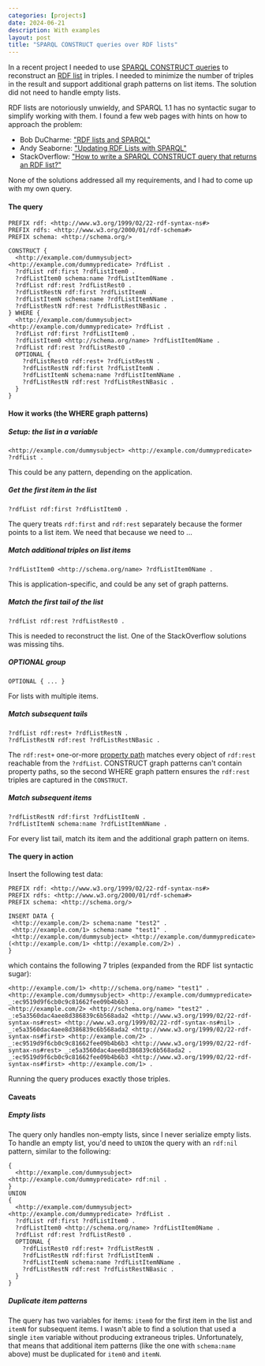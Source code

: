 ```yaml
---
categories: [projects]
date: 2024-06-21
description: With examples
layout: post
title: "SPARQL CONSTRUCT queries over RDF lists"
---
```


In a recent project I needed to use [SPARQL CONSTRUCT queries](https://www.w3.org/TR/rdf-sparql-query/#construct) to reconstruct an [RDF list](https://www.w3.org/TR/rdf-schema/#ch_collectionvocab) in triples. I needed to minimize the number of triples in the result and support additional graph patterns on list items. The solution did not need to handle empty lists.

RDF lists are notoriously unwieldy, and SPARQL 1.1 has no syntactic sugar to simplify working with them. I found a few web pages with hints on how to approach the problem:

- Bob DuCharme: ["RDF lists and SPARQL"](https://www.bobdc.com/blog/rdf-lists-and-sparql/)
- Andy Seaborne: ["Updating RDF Lists with SPARQL"](https://afs.github.io/rdf-lists-sparql)
- StackOverflow: ["How to write a SPARQL CONSTRUCT query that returns an RDF list?"](https://stackoverflow.com/questions/44221975/how-to-write-a-sparql-construct-query-that-returns-an-rdf-list)

None of the solutions addressed all my requirements, and I had to come up with my own query.

#### The query

```sparql
PREFIX rdf: <http://www.w3.org/1999/02/22-rdf-syntax-ns#>
PREFIX rdfs: <http://www.w3.org/2000/01/rdf-schema#>
PREFIX schema: <http://schema.org/>

CONSTRUCT {
  <http://example.com/dummysubject> <http://example.com/dummypredicate> ?rdfList .
  ?rdfList rdf:first ?rdfListItem0 .
  ?rdfListItem0 schema:name ?rdfListItem0Name .
  ?rdfList rdf:rest ?rdfListRest0 .
  ?rdfListRestN rdf:first ?rdfListItemN .
  ?rdfListItemN schema:name ?rdfListItemNName .
  ?rdfListRestN rdf:rest ?rdfListRestNBasic .
} WHERE {
  <http://example.com/dummysubject> <http://example.com/dummypredicate> ?rdfList .
  ?rdfList rdf:first ?rdfListItem0 .
  ?rdfListItem0 <http://schema.org/name> ?rdfListItem0Name .
  ?rdfList rdf:rest ?rdfListRest0 .
  OPTIONAL {
    ?rdfListRest0 rdf:rest+ ?rdfListRestN .
    ?rdfListRestN rdf:first ?rdfListItemN .
    ?rdfListItemN schema:name ?rdfListItemNName .
    ?rdfListRestN rdf:rest ?rdfListRestNBasic .
  }
}
```

#### How it works (the WHERE graph patterns)

##### Setup: the list in a variable

```
<http://example.com/dummysubject> <http://example.com/dummypredicate> ?rdfList .
```

This could be any pattern, depending on the application.

##### Get the first item in the list

```
?rdfList rdf:first ?rdfListItem0 .
```

The query treats `rdf:first` and `rdf:rest` separately because the former points to a list item. We need that because we need to ...

##### Match additional triples on list items

```
?rdfListItem0 <http://schema.org/name> ?rdfListItem0Name .
```

This is application-specific, and could be any set of graph patterns.

##### Match the first tail of the list

```
?rdfList rdf:rest ?rdfListRest0 .
```

This is needed to reconstruct the list. One of the StackOverflow solutions was missing tihs.

##### OPTIONAL group

```
OPTIONAL { ... }
```

For lists with multiple items.

##### Match subsequent tails

```
?rdfList rdf:rest+ ?rdfListRestN .
?rdfListRestN rdf:rest ?rdfListRestNBasic .
```

The `rdf:rest+` one-or-more [property path](https://www.w3.org/TR/sparql11-query/#propertypaths) matches every object of `rdf:rest` reachable from the `?rdfList`. CONSTRUCT graph patterns can't contain property paths, so the second WHERE graph pattern ensures the `rdf:rest` triples are captured in the `CONSTRUCT`.

##### Match subsequent items

```
?rdfListRestN rdf:first ?rdfListItemN .
?rdfListItemN schema:name ?rdfListItemNName .
```

For every list tail, match its item and the additional graph pattern on items.

#### The query in action

Insert the following test data:

```sparql
PREFIX rdf: <http://www.w3.org/1999/02/22-rdf-syntax-ns#>
PREFIX rdfs: <http://www.w3.org/2000/01/rdf-schema#>
PREFIX schema: <http://schema.org/>

INSERT DATA {
 <http://example.com/2> schema:name "test2" .
 <http://example.com/1> schema:name "test1" .
 <http://example.com/dummysubject> <http://example.com/dummypredicate> (<http://example.com/1> <http://example.com/2>) .
}
```

which contains the following 7 triples (expanded from the RDF list syntactic sugar):

```turtle
<http://example.com/1> <http://schema.org/name> "test1" .
<http://example.com/dummysubject> <http://example.com/dummypredicate> _:ec9519d9f6cb0c9c81662fee09b4b6b3 .
<http://example.com/2> <http://schema.org/name> "test2" .
_:e5a3560dac4aee8d386839c6b568ada2 <http://www.w3.org/1999/02/22-rdf-syntax-ns#rest> <http://www.w3.org/1999/02/22-rdf-syntax-ns#nil> .
_:e5a3560dac4aee8d386839c6b568ada2 <http://www.w3.org/1999/02/22-rdf-syntax-ns#first> <http://example.com/2> .
_:ec9519d9f6cb0c9c81662fee09b4b6b3 <http://www.w3.org/1999/02/22-rdf-syntax-ns#rest> _:e5a3560dac4aee8d386839c6b568ada2 .
_:ec9519d9f6cb0c9c81662fee09b4b6b3 <http://www.w3.org/1999/02/22-rdf-syntax-ns#first> <http://example.com/1> .
```

Running the query produces exactly those triples.

#### Caveats

##### Empty lists

The query only handles non-empty lists, since I never serialize empty lists. To handle an empty list, you'd need to `UNION` the query with an `rdf:nil` pattern, similar to the following:

```sparql
{
  <http://example.com/dummysubject> <http://example.com/dummypredicate> rdf:nil .
}
UNION
{
  <http://example.com/dummysubject> <http://example.com/dummypredicate> ?rdfList .
  ?rdfList rdf:first ?rdfListItem0 .
  ?rdfListItem0 <http://schema.org/name> ?rdfListItem0Name .
  ?rdfList rdf:rest ?rdfListRest0 .
  OPTIONAL {
    ?rdfListRest0 rdf:rest+ ?rdfListRestN .
    ?rdfListRestN rdf:first ?rdfListItemN .
    ?rdfListItemN schema:name ?rdfListItemNName .
    ?rdfListRestN rdf:rest ?rdfListRestNBasic .
  }
}
```

##### Duplicate item patterns

The query has two variables for items: `item0` for the first item in the list and `itemN` for subsequent items. I wasn't able to find a solution that used a single `item` variable without producing extraneous triples. Unfortunately, that means that additional item patterns (like the one with `schema:name` above) must be duplicated for `item0` and `itemN`.
